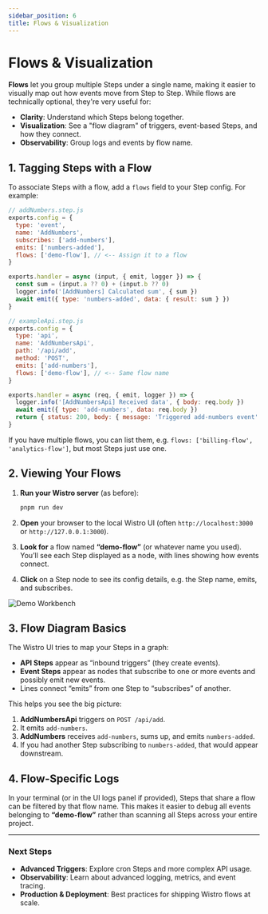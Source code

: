 ```yaml
---
sidebar_position: 6
title: Flows & Visualization
---
```


# Flows & Visualization

**Flows** let you group multiple Steps under a single name, making it easier to visually map out how events move from Step to Step. While flows are technically optional, they're very useful for:

- **Clarity**: Understand which Steps belong together.
- **Visualization**: See a "flow diagram" of triggers, event-based Steps, and how they connect.
- **Observability**: Group logs and events by flow name.

## 1. Tagging Steps with a Flow

To associate Steps with a flow, add a `flows` field to your Step config. For example:

```js
// addNumbers.step.js
exports.config = {
  type: 'event',
  name: 'AddNumbers',
  subscribes: ['add-numbers'],
  emits: ['numbers-added'],
  flows: ['demo-flow'], // <-- Assign it to a flow
}

exports.handler = async (input, { emit, logger }) => {
  const sum = (input.a ?? 0) + (input.b ?? 0)
  logger.info('[AddNumbers] Calculated sum', { sum })
  await emit({ type: 'numbers-added', data: { result: sum } })
}
```

```js
// exampleApi.step.js
exports.config = {
  type: 'api',
  name: 'AddNumbersApi',
  path: '/api/add',
  method: 'POST',
  emits: ['add-numbers'],
  flows: ['demo-flow'], // <-- Same flow name
}

exports.handler = async (req, { emit, logger }) => {
  logger.info('[AddNumbersApi] Received data', { body: req.body })
  await emit({ type: 'add-numbers', data: req.body })
  return { status: 200, body: { message: 'Triggered add-numbers event' } }
}
```

If you have multiple flows, you can list them, e.g. `flows: ['billing-flow', 'analytics-flow']`, but most Steps just use one.

## 2. Viewing Your Flows

1. **Run your Wistro server** (as before):

   ```sh
   pnpm run dev
   ```

2. **Open** your browser to the local Wistro UI (often `http://localhost:3000` or `http://127.0.0.1:3000`).

3. **Look for** a flow named **“demo-flow”** (or whatever name you used). You’ll see each Step displayed as a node, with lines showing how events connect.

4. **Click** on a Step node to see its config details, e.g. the Step name, emits, and subscribes.

![Demo Workbench](/img/demo-workbench.jpg)

## 3. Flow Diagram Basics

The Wistro UI tries to map your Steps in a graph:

- **API Steps** appear as “inbound triggers” (they create events).
- **Event Steps** appear as nodes that subscribe to one or more events and possibly emit new events.
- Lines connect “emits” from one Step to “subscribes” of another.

This helps you see the big picture:

1. **AddNumbersApi** triggers on `POST /api/add`.
2. It emits `add-numbers`.
3. **AddNumbers** receives `add-numbers`, sums up, and emits `numbers-added`.
4. If you had another Step subscribing to `numbers-added`, that would appear downstream.

## 4. Flow-Specific Logs

In your terminal (or in the UI logs panel if provided), Steps that share a flow can be filtered by that flow name. This makes it easier to debug all events belonging to **“demo-flow”** rather than scanning all Steps across your entire project.

---

### Next Steps

- **Advanced Triggers**: Explore cron Steps and more complex API usage.
- **Observability**: Learn about advanced logging, metrics, and event tracing.
- **Production & Deployment**: Best practices for shipping Wistro flows at scale.
